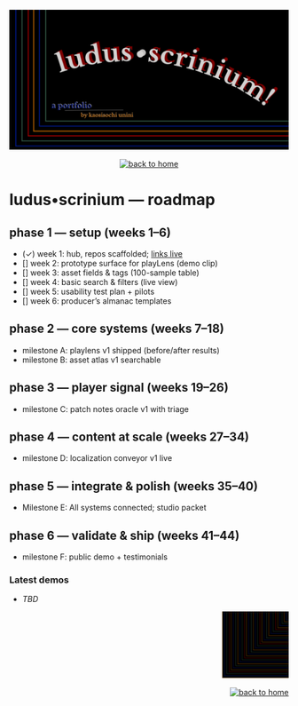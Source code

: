 <p align="center">
  <img src="./hero.png" alt="LUDUS SCRINIUM — roadmap" width="820">
</p>

<p align="center">
  <a href="../README.md">
    <img src="https://img.shields.io/badge/←%20back%20to%20home-111?style=for-the-badge" alt="back to home">
  </a>
</p>

# ludus•scrinium — roadmap

## phase 1 — setup (weeks 1–6)
- (✓) week 1: hub, repos scaffolded; [links live](https://github.com/ludus-scrinium/ludus-scrinium-hub)
- [] week 2: prototype surface for playLens (demo clip)
- [] week 3: asset fields & tags (100-sample table)
- [] week 4: basic search & filters (live view)
- [] week 5: usability test plan + pilots
- [] week 6: producer’s almanac templates

## phase 2 — core systems (weeks 7–18)
- milestone A: playlens v1 shipped (before/after results)
- milestone B: asset atlas v1 searchable

## phase 3 — player signal (weeks 19–26)
- milestone C: patch notes oracle v1 with triage

## phase 4 — content at scale (weeks 27–34)
- milestone D: localization conveyor v1 live

## phase 5 — integrate & polish (weeks 35–40)
- Milestone E: All systems connected; studio packet

## phase 6 — validate & ship (weeks 41–44)
- milestone F: public demo + testimonials

### Latest demos
- *TBD*

<p align="right">
  <img src="./heropfp.png" alt="heropfp" width="120">
</p>

<p align="right">
  <a href="../README.md">
    <img src="https://img.shields.io/badge/←%20back%20to%20home-111?style=for-the-badge" alt="back to home">
  </a>
</p>

